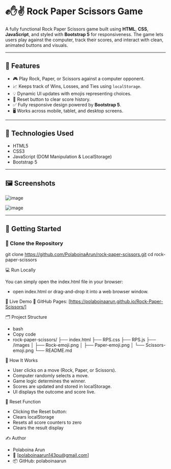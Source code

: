 # ✊✋✌️ Rock Paper Scissors Game

A fully functional Rock Paper Scissors game built using **HTML**, **CSS**, **JavaScript**, and styled with **Bootstrap 5** for responsiveness. The game lets users play against the computer, track their scores, and interact with clean, animated buttons and visuals.

---

## 📌 Features

- 🎮 Play Rock, Paper, or Scissors against a computer opponent.
- 📈 Keeps track of Wins, Losses, and Ties using `localStorage`.
- 💡 Dynamic UI updates with emojis representing choices.
- 🧹 Reset button to clear score history.
- ✅ Fully responsive design powered by **Bootstrap 5**.
- 🖥️ Works across mobile, tablet, and desktop screens.

---

## 🔧 Technologies Used

- HTML5
- CSS3
- JavaScript (DOM Manipulation & LocalStorage)
- Bootstrap 5

---

## 🖼️ Screenshots


![image](https://github.com/user-attachments/assets/239034af-6682-4f86-922e-9eb5f843980b)

![image](https://github.com/user-attachments/assets/d04d8dc4-d915-4833-994b-5fc603fb71a2)



---

## 🚀 Getting Started

### 📁 Clone the Repository


git clone https://github.com/PolaboinaArun/rock-paper-scissors.git
cd rock-paper-scissors


💻 Run Locally

You can simply open the index.html file in your browser:
* open index.html or drag-and-drop it into a web browser window.

🚀 Live Demo
🔗 GitHub Pages:
[https://polaboinaarun.github.io/Rock-Paper-Scissors/]

🗂️ Project Structure
* bash
* Copy code
* rock-paper-scissors/
├── index.html
├── RPS.css
├── RPS.js
├── /images
│   ├── Rock-emoji.png
│   ├── Paper-emoji.png
│   └── Scissors-emoji.png
└── README.md

🧠 How It Works
 * User clicks on a move (Rock, Paper, or Scissors).
 * Computer randomly selects a move.
 * Game logic determines the winner.
 * Scores are updated and stored in localStorage.
 * UI displays the outcome and score live.

🧼 Reset Function
 * Clicking the Reset button:
 * Clears localStorage
 * Resets all score counters to zero
 * Clears the result display

✍️ Author

 * Polaboina Arun
 * 📧 [polaboinaarun143pu@gmail.com]
 * 📦 GitHub: polaboinaarun

